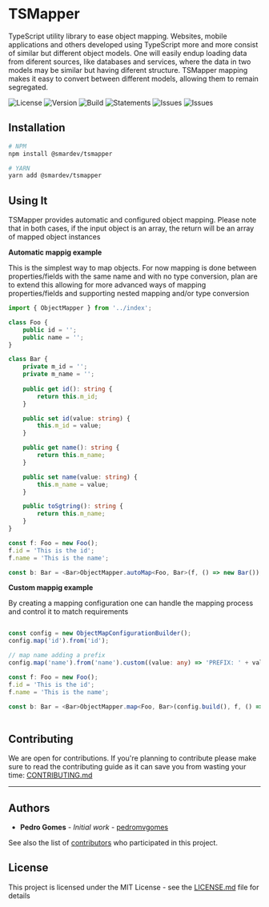 # TSMapper

TypeScript utility library to ease object mapping.
Websites, mobile applications and others developed using TypeScript more and more consist of similar but different object models. One will easily endup loading data from diferent sources, like databases and services, where the data in two models may be similar but having diferent structure. TSMapper mapping makes it easy to convert between different models, allowing them to remain segregated.

![License](https://img.shields.io/github/license/smardev-inc/tsmapper)
![Version](https://img.shields.io/github/package-json/v/smardev-inc/tsmapper)
![Build](https://img.shields.io/github/workflow/status/smardev-inc/tsmapper/Continuous%20Integration)
![Statements](https://img.shields.io/badge/Coverage-93.62%25-brightgreen.svg)
![Issues](https://img.shields.io/github/issues/smardev-inc/tsmapper)
![Issues](https://img.shields.io/github/commit-activity/w/smardev-inc/tsmapper)

## Installation

```bash
# NPM
npm install @smardev/tsmapper

# YARN
yarn add @smardev/tsmapper
```

## Using It

TSMapper provides automatic and configured object mapping.
Please note that in both cases, if the input object is an array, the return will be an array of mapped object instances

**Automatic mappig example**

This is the simplest way to map objects. For now mapping is done between properties/fields with the same name and with no type conversion, plan are to extend this allowing for more advanced ways of mapping properties/fields and supporting nested mapping and/or type conversion 

```ts
import { ObjectMapper } from '../index';

class Foo {
    public id = '';
    public name = '';
}

class Bar {
    private m_id = '';
    private m_name = '';
    
    public get id(): string {
        return this.m_id;
    }

    public set id(value: string) {
        this.m_id = value;
    }

    public get name(): string {
        return this.m_name;
    }

    public set name(value: string) {
        this.m_name = value;
    }

    public toSgtring(): string {
        return this.m_name;
    }
}

const f: Foo = new Foo();
f.id = 'This is the id';
f.name = 'This is the name';

const b: Bar = <Bar>ObjectMapper.autoMap<Foo, Bar>(f, () => new Bar());
```

**Custom mappig example**

By creating a mapping configuration one can handle the mapping process and control it to match requirements
```ts

const config = new ObjectMapConfigurationBuilder();
config.map('id').from('id');

// map name adding a prefix
config.map('name').from('name').custom((value: any) => 'PREFIX: ' + value); 

const f: Foo = new Foo();
f.id = 'This is the id';
f.name = 'This is the name';

const b: Bar = <Bar>ObjectMapper.map<Foo, Bar>(config.build(), f, () => new Bar());
        
```

## Contributing

We are open for contributions. If you're planning to contribute please make sure to read the contributing guide as it can save you from wasting your time: [CONTRIBUTING.md](/.github/CONTRIBUTING.md)

---
## Authors

* **Pedro Gomes** - *Initial work* - [pedromvgomes](https://github.com/pedromvgomes)

See also the list of [contributors](https://github.com/smardev-inc/tsmapper/contributors) who participated in this project.

## License

This project is licensed under the MIT License - see the [LICENSE.md](LICENSE.md) file for details
